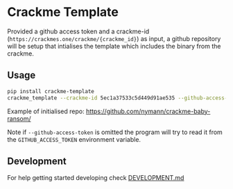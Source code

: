 # Crackme Template

Provided a github access token and a crackme-id (`https://crackmes.one/crackme/{crackme_id}`) as input, a github repository will be setup that intialises the template which includes the binary from the crackme.

## Usage

```sh
pip install crackme-template
crackme_template --crackme-id 5ec1a37533c5d449d91ae535 --github-access-token YOUR_TOKEN
```

Example of initialised repo: <https://github.com/nymann/crackme-baby-ransom/>

Note if `--github-access-token` is omitted the program will try to read it from the `GITHUB_ACCESS_TOKEN` environment variable.

## Development

For help getting started developing check [DEVELOPMENT.md](DEVELOPMENT.md)
